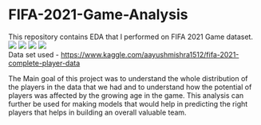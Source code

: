 # FIFA-2021-Game-Analysis
This repository contains EDA that I performed on FIFA 2021 Game dataset. <br>
<img src="https://img.shields.io/badge/python%20-%2314354C.svg?&style=for-the-badge&logo=python&logoColor=white"/> <img src="https://img.shields.io/badge/pandas%20-%23150458.svg?&style=for-the-badge&logo=pandas&logoColor=white" />  <img src="https://img.shields.io/badge/numpy%20-%23013243.svg?&style=for-the-badge&logo=numpy&logoColor=white" /> <img src="https://img.shields.io/badge/Jupyter%20-%23F37626.svg?&style=for-the-badge&logo=Jupyter&logoColor=white" /> <br>
Data set used - https://www.kaggle.com/aayushmishra1512/fifa-2021-complete-player-data

The Main goal of this project was to understand the whole distribution of the players in the data that we had and to understand how the potential of players was affected by the growing age in the game. This analysis can further be used for making models that would help in predicting the right players that helps in building an overall valuable team.
